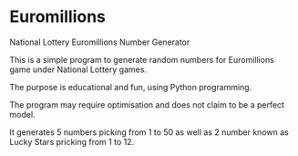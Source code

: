 # Euromillions

National Lottery Euromillions Number Generator  

This is a simple program to generate random numbers for Euromillions game under National Lottery games. 

The purpose is educational and fun, using Python programming. 

The program may require optimisation and does not claim to be a perfect model. 

It generates 5 numbers picking from 1 to 50 as well as 2 number known as Lucky Stars pricking from 1 to 12. 
